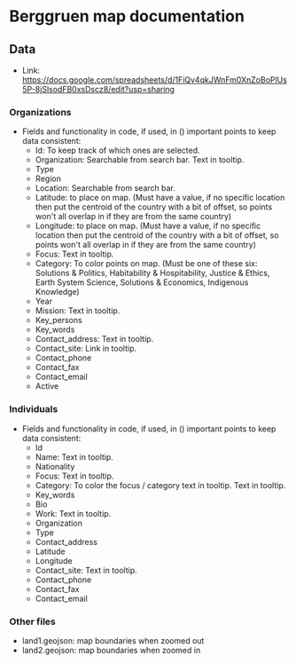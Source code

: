 # Berggruen map documentation

## Data
- Link: https://docs.google.com/spreadsheets/d/1FiQv4qkJWnFm0XnZoBoPlUs5P-8jSlsodFB0xsDscz8/edit?usp=sharing
### Organizations
- Fields and functionality in code, if used, in () important points to keep data consistent:
  -  Id: To keep track of which ones are selected. 
  -  Organization: Searchable from search bar. Text in tooltip.
  -  Type
  -  Region
  -  Location: Searchable from search bar.
  -  Latitude: to place on map. (Must have a value, if no specific location then put the centroid of the country with a bit of offset, so points won't all overlap in if they are from the same country)
  -  Longitude: to place on map. (Must have a value, if no specific location then put the centroid of the country with a bit of offset, so points won't all overlap in if they are from the same country)
  -  Focus: Text in tooltip.
  -  Category: To color points on map.  (Must be one of these six: Solutions & Politics, Habitability & Hospitability, Justice & Ethics, Earth System Science, Solutions & Economics, Indigenous Knowledge)
  -  Year
  -  Mission: Text in tooltip.
  -  Key_persons
  -  Key_words
  -  Contact_address: Text in tooltip.
  -  Contact_site: Link in tooltip.
  -  Contact_phone
  -  Contact_fax
  -  Contact_email
  -  Active
 
### Individuals
- Fields and functionality in code, if used, in () important points to keep data consistent:
  -  Id
  -  Name: Text in tooltip.
  -  Nationality
  -  Focus: Text in tooltip.
  -  Category: To color the focus / category text in tooltip. Text in tooltip.
  -  Key_words
  -  Bio
  -  Work: Text in tooltip.
  -  Organization
  -  Type
  -  Contact_address
  -  Latitude
  -  Longitude
  -  Contact_site: Text in tooltip.
  -  Contact_phone
  -  Contact_fax
  -  Contact_email
 
### Other files
- land1.geojson: map boundaries when zoomed out
- land2.geojson: map boundaries when zoomed in
